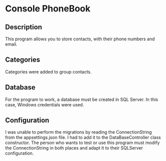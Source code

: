 # Console PhoneBook
## Description
This program allows you to store contacts, with their phone numbers and email.
## Categories
Categories were added to group contacts.
## Database
For the program to work, a database must be created in SQL Server. In this case, Windows credentials were used.
## Configuration
I was unable to perform the migrations by reading the ConnectionString from the appsettings.json file. I had to add it to the DataBaseController class constructor.
The person who wants to test or use this program must modify the ConnectionString in both places and adapt it to their SQLServer configuration.
